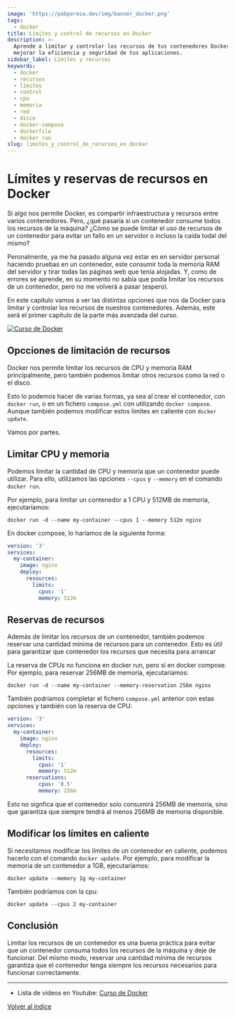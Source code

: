 ```yaml
---
image: 'https://pabpereza.dev/img/banner_docker.png'
tags:
  - docker
title: Límites y control de recursos en Docker
description: >-
  Aprende a limitar y controlar los recursos de tus contenedores Docker para
  mejorar la eficiencia y seguridad de tus aplicaciones.
sidebar_label: Límites y recursos
keywords:
  - docker
  - recursos
  - limites
  - control
  - cpu
  - memoria
  - red
  - disco
  - docker-compose
  - dockerfile
  - docker run
slug: limites_y_control_de_recursos_en_docker
---
```


# Límites y reservas de recursos en Docker
Si algo nos permite Docker, es compartir infraestructura y recursos entre varios contenedores. Pero, ¿qué pasaría si un contenedor consume todos los recursos de la máquina? ¿Cómo se puede limitar el uso de recursos de un contenedor para evitar un fallo en un servidor o incluso la caída todal del mismo?

Peronalmente, ya me ha pasado alguna vez estar en en servidor personal haciendo pruebas en un contenedor, este consumir toda la memoria RAM del servidor y tirar todas las páginas web que tenía alojadas. Y, como de errores se aprende, en su momento no sabía que podía limitar los recursos de un contenedor, pero no me volverá a pasar (espero).

En este capítulo vamos a ver las distintas opciones que nos da Docker para limitar y controlar los recursos de nuestros contenedores. Además, este será el primer capítulo de la parte más avanzada del curso.

[![Curso de Docker](https://img.youtube.com/vi/uWngx9hg_uk/maxresdefault.jpg)](https://www.youtube.com/watch?v=uWngx9hg_uk)


## Opcciones de limitación de recursos 
Docker nos permite limitar los recursos de CPU y memoria RAM principalmente, pero también podemos limitar otros recursos como la red o el disco. 

Esto lo podemos hacer de varias formas, ya sea al crear el contenedor, con `docker run`, o en un fichero `compose.yml` con utilizando `docker compose`. Aunque también podemos modificar estos límites en caliente con `docker update`.

Vamos por partes.

## Limitar CPU y memoria
Podemos limitar la cantidad de CPU y memoria que un contenedor puede utilizar. Para ello, utilizamos las opciones `--cpus` y `--memory` en el comando `docker run`.

Por ejemplo, para limitar un contenedor a 1 CPU y 512MB de memoria, ejecutaríamos:
```shell
docker run -d --name my-container --cpus 1 --memory 512m nginx
```

En docker compose, lo haríamos de la siguiente forma:
```yaml
version: '3'
services:
  my-container:
    image: nginx
    deploy:
      resources:
        limits:
          cpus: '1'
          memory: 512m
```

## Reservas de recursos
Además de limitar los recursos de un contenedor, también podemos reservar una cantidad mínima de recursos para un contenedor. Esto es útil para garantizar que contenedor los recursos que necesita para arrancar 

La reserva de CPUs no funciona en docker run, pero sí en docker compose. Por ejemplo, para reservar 256MB de memoria, ejecutaríamos:
```shell
docker run -d --name my-container --memory-reservation 256m nginx
```

También podríamos completar el fichero `compose.yml` anterior con estas opciones y también con la reserva de CPU:
```yaml
version: '3'
services:
  my-container:
    image: nginx
    deploy:
      resources:
        limits:
          cpus: '1'
          memory: 512m
      reservations:
          cpus: '0.5'
          memory: 256m
```

Esto no signfica que el contenedor solo consumirá 256MB de memoria, sino que garantiza que siempre tendrá al menos 256MB de memoria disponible.

## Modificar los límites en caliente
Si necesitamos modificar los límites de un contenedor en caliente, podemos hacerlo con el comando `docker update`. Por ejemplo, para modificar la memoria de un contenedor a 1GB, ejecutaríamos:
```shell
docker update --memory 1g my-container
```

También podríamos con la cpu:
```shell
docker update --cpus 2 my-container
```

## Conclusión
Limitar los recursos de un contenedor es una buena práctica para evitar que un contenedor consuma todos los recursos de la máquina y deje de funcionar. Del mismo modo, reservar una cantidad mínima de recursos garantiza que el contenedor tenga siempre los recursos necesarios para funcionar correctamente. 


---
* Lista de vídeos en Youtube: [Curso de Docker](https://www.youtube.com/playlist?list=PLQhxXeq1oc2n7YnjRhq7qVMzZWtDY7Zz0)

[Volver al índice](README.md#índice)

